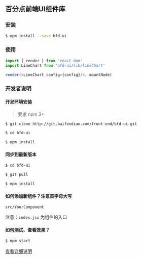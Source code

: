 ## 百分点前端UI组件库

### 安装

```sh
$ npm install --save bfd-ui
```

### 使用

```javascript
import { render } from 'react-dom'
import LineChart from 'bfd-ui/lib/lineChart'

render(<LineChart config={config}/>, mountNode)
```

### 开发者说明

#### 开发环境安装

> 要求 npm 3+

```sh
$ git clone http://git.baifendian.com/front-end/bfd-ui.git

$ cd bfd-ui

$ npm install
```

#### 同步到最新版本

```sh
$ cd bfd-ui

$ git pull

$ npm install
```

#### 如何添加新组件？注意首字母大写

`src/YourComponent`

注意：`index.jsx` 为组件的入口


#### 如何测试、查看效果？

```sh
$ npm start
```

[查看详细说明](site/README.md)